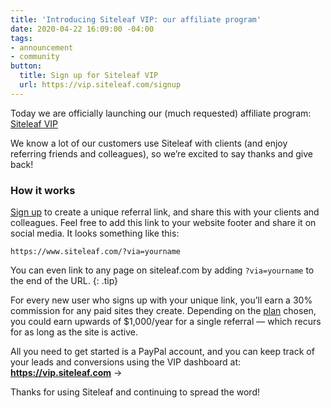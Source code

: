 ```yaml
---
title: 'Introducing Siteleaf VIP: our affiliate program'
date: 2020-04-22 16:09:00 -04:00
tags:
- announcement
- community
button:
  title: Sign up for Siteleaf VIP
  url: https://vip.siteleaf.com/signup
---
```


Today we are officially launching our (much requested) affiliate program: [Siteleaf VIP](https://vip.siteleaf.com/signup)

We know a lot of our customers use Siteleaf with clients (and enjoy referring friends and colleagues), so we’re excited to say thanks and give back!

### How it works

[Sign up](https://vip.siteleaf.com/signup) to create a unique referral link, and share this with your clients and colleagues. Feel free to add this link to your website footer and share it on social media. It looks something like this:

```
https://www.siteleaf.com/?via=yourname
```

You can even link to any page on siteleaf.com by adding `?via=yourname` to the end of the URL. 
{: .tip}

For every new user who signs up with your unique link, you’ll earn a 30% commission for any paid sites they create. Depending on the [plan](/plans) chosen, you could earn upwards of $1,000/year for a single referral — which recurs for as long as the site is active.

All you need to get started is a PayPal account, and you can keep track of your leads and conversions using the VIP dashboard at: 
**https://vip.siteleaf.com** &rarr;

Thanks for using Siteleaf and continuing to spread the word!